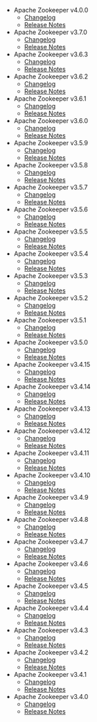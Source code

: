 
<!---
# Licensed to the Apache Software Foundation (ASF) under one
# or more contributor license agreements.  See the NOTICE file
# distributed with this work for additional information
# regarding copyright ownership.  The ASF licenses this file
# to you under the Apache License, Version 2.0 (the
# "License"); you may not use this file except in compliance
# with the License.  You may obtain a copy of the License at
#
#     http://www.apache.org/licenses/LICENSE-2.0
#
# Unless required by applicable law or agreed to in writing, software
# distributed under the License is distributed on an "AS IS" BASIS,
# WITHOUT WARRANTIES OR CONDITIONS OF ANY KIND, either express or implied.
# See the License for the specific language governing permissions and
# limitations under the License.
-->
* Apache Zookeeper v4.0.0
    * [Changelog](4.0.0/CHANGELOG.4.0.0.md)
    * [Release Notes](4.0.0/RELEASENOTES.4.0.0.md)
* Apache Zookeeper v3.7.0
    * [Changelog](3.7.0/CHANGELOG.3.7.0.md)
    * [Release Notes](3.7.0/RELEASENOTES.3.7.0.md)
* Apache Zookeeper v3.6.3
    * [Changelog](3.6.3/CHANGELOG.3.6.3.md)
    * [Release Notes](3.6.3/RELEASENOTES.3.6.3.md)
* Apache Zookeeper v3.6.2
    * [Changelog](3.6.2/CHANGELOG.3.6.2.md)
    * [Release Notes](3.6.2/RELEASENOTES.3.6.2.md)
* Apache Zookeeper v3.6.1
    * [Changelog](3.6.1/CHANGELOG.3.6.1.md)
    * [Release Notes](3.6.1/RELEASENOTES.3.6.1.md)
* Apache Zookeeper v3.6.0
    * [Changelog](3.6.0/CHANGELOG.3.6.0.md)
    * [Release Notes](3.6.0/RELEASENOTES.3.6.0.md)
* Apache Zookeeper v3.5.9
    * [Changelog](3.5.9/CHANGELOG.3.5.9.md)
    * [Release Notes](3.5.9/RELEASENOTES.3.5.9.md)
* Apache Zookeeper v3.5.8
    * [Changelog](3.5.8/CHANGELOG.3.5.8.md)
    * [Release Notes](3.5.8/RELEASENOTES.3.5.8.md)
* Apache Zookeeper v3.5.7
    * [Changelog](3.5.7/CHANGELOG.3.5.7.md)
    * [Release Notes](3.5.7/RELEASENOTES.3.5.7.md)
* Apache Zookeeper v3.5.6
    * [Changelog](3.5.6/CHANGELOG.3.5.6.md)
    * [Release Notes](3.5.6/RELEASENOTES.3.5.6.md)
* Apache Zookeeper v3.5.5
    * [Changelog](3.5.5/CHANGELOG.3.5.5.md)
    * [Release Notes](3.5.5/RELEASENOTES.3.5.5.md)
* Apache Zookeeper v3.5.4
    * [Changelog](3.5.4/CHANGELOG.3.5.4.md)
    * [Release Notes](3.5.4/RELEASENOTES.3.5.4.md)
* Apache Zookeeper v3.5.3
    * [Changelog](3.5.3/CHANGELOG.3.5.3.md)
    * [Release Notes](3.5.3/RELEASENOTES.3.5.3.md)
* Apache Zookeeper v3.5.2
    * [Changelog](3.5.2/CHANGELOG.3.5.2.md)
    * [Release Notes](3.5.2/RELEASENOTES.3.5.2.md)
* Apache Zookeeper v3.5.1
    * [Changelog](3.5.1/CHANGELOG.3.5.1.md)
    * [Release Notes](3.5.1/RELEASENOTES.3.5.1.md)
* Apache Zookeeper v3.5.0
    * [Changelog](3.5.0/CHANGELOG.3.5.0.md)
    * [Release Notes](3.5.0/RELEASENOTES.3.5.0.md)
* Apache Zookeeper v3.4.15
    * [Changelog](3.4.15/CHANGELOG.3.4.15.md)
    * [Release Notes](3.4.15/RELEASENOTES.3.4.15.md)
* Apache Zookeeper v3.4.14
    * [Changelog](3.4.14/CHANGELOG.3.4.14.md)
    * [Release Notes](3.4.14/RELEASENOTES.3.4.14.md)
* Apache Zookeeper v3.4.13
    * [Changelog](3.4.13/CHANGELOG.3.4.13.md)
    * [Release Notes](3.4.13/RELEASENOTES.3.4.13.md)
* Apache Zookeeper v3.4.12
    * [Changelog](3.4.12/CHANGELOG.3.4.12.md)
    * [Release Notes](3.4.12/RELEASENOTES.3.4.12.md)
* Apache Zookeeper v3.4.11
    * [Changelog](3.4.11/CHANGELOG.3.4.11.md)
    * [Release Notes](3.4.11/RELEASENOTES.3.4.11.md)
* Apache Zookeeper v3.4.10
    * [Changelog](3.4.10/CHANGELOG.3.4.10.md)
    * [Release Notes](3.4.10/RELEASENOTES.3.4.10.md)
* Apache Zookeeper v3.4.9
    * [Changelog](3.4.9/CHANGELOG.3.4.9.md)
    * [Release Notes](3.4.9/RELEASENOTES.3.4.9.md)
* Apache Zookeeper v3.4.8
    * [Changelog](3.4.8/CHANGELOG.3.4.8.md)
    * [Release Notes](3.4.8/RELEASENOTES.3.4.8.md)
* Apache Zookeeper v3.4.7
    * [Changelog](3.4.7/CHANGELOG.3.4.7.md)
    * [Release Notes](3.4.7/RELEASENOTES.3.4.7.md)
* Apache Zookeeper v3.4.6
    * [Changelog](3.4.6/CHANGELOG.3.4.6.md)
    * [Release Notes](3.4.6/RELEASENOTES.3.4.6.md)
* Apache Zookeeper v3.4.5
    * [Changelog](3.4.5/CHANGELOG.3.4.5.md)
    * [Release Notes](3.4.5/RELEASENOTES.3.4.5.md)
* Apache Zookeeper v3.4.4
    * [Changelog](3.4.4/CHANGELOG.3.4.4.md)
    * [Release Notes](3.4.4/RELEASENOTES.3.4.4.md)
* Apache Zookeeper v3.4.3
    * [Changelog](3.4.3/CHANGELOG.3.4.3.md)
    * [Release Notes](3.4.3/RELEASENOTES.3.4.3.md)
* Apache Zookeeper v3.4.2
    * [Changelog](3.4.2/CHANGELOG.3.4.2.md)
    * [Release Notes](3.4.2/RELEASENOTES.3.4.2.md)
* Apache Zookeeper v3.4.1
    * [Changelog](3.4.1/CHANGELOG.3.4.1.md)
    * [Release Notes](3.4.1/RELEASENOTES.3.4.1.md)
* Apache Zookeeper v3.4.0
    * [Changelog](3.4.0/CHANGELOG.3.4.0.md)
    * [Release Notes](3.4.0/RELEASENOTES.3.4.0.md)
